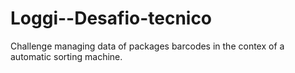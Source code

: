 # Loggi--Desafio-tecnico

Challenge managing data of packages barcodes in the contex of a automatic sorting machine.
